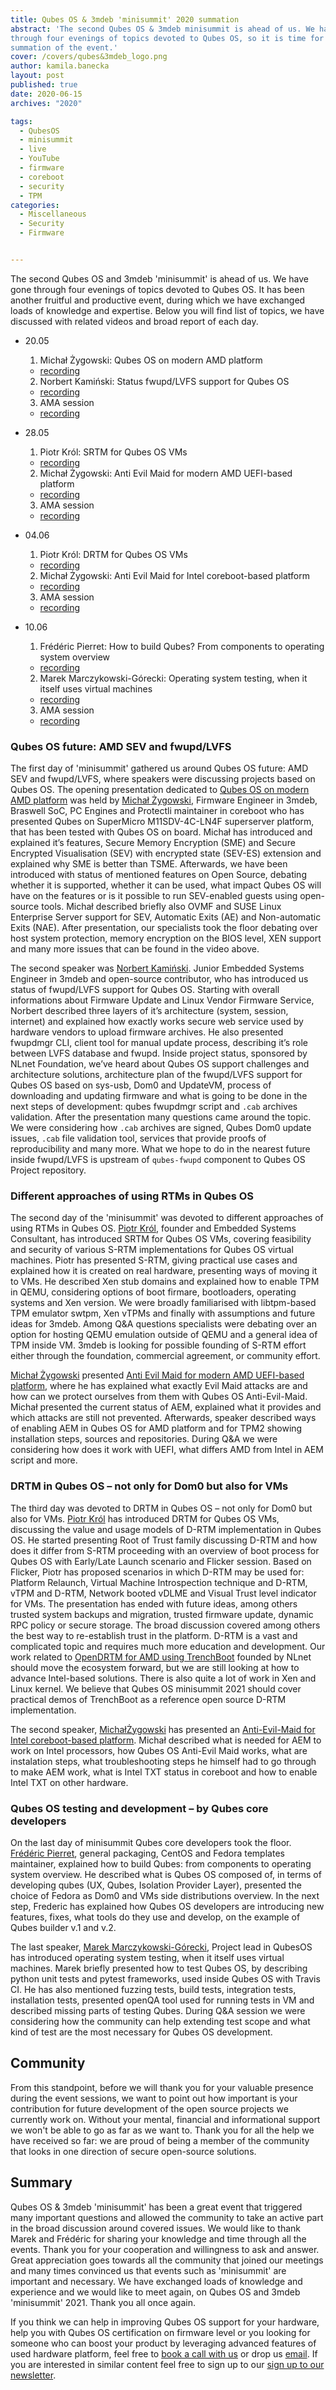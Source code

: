 ```yaml
---
title: Qubes OS & 3mdeb 'minisummit' 2020 summation
abstract: 'The second Qubes OS & 3mdeb minisummit is ahead of us. We had gone
through four evenings of topics devoted to Qubes OS, so it is time for broad
summation of the event.'
cover: /covers/qubes&3mdeb_logo.png
author: kamila.banecka
layout: post
published: true
date: 2020-06-15
archives: "2020"

tags:
  - QubesOS
  - minisummit
  - live
  - YouTube
  - firmware
  - coreboot
  - security
  - TPM
categories:
  - Miscellaneous
  - Security
  - Firmware


---
```

The second Qubes OS and 3mdeb 'minisummit' is ahead of us. We have gone through
four evenings of topics devoted to Qubes OS. It has been another fruitful and
productive event, during which we have exchanged loads of knowledge and
expertise. Below you will find list of topics, we have discussed with related
videos and broad report of each day.


* 20.05
  1. Michał Żygowski: Qubes OS on modern AMD platform
    * [recording](https://www.youtube.com/watch?v=Rw7rAPPyPPc&t=31s)
  2. Norbert Kamiński: Status fwupd/LVFS support for Qubes OS
    * [recording](https://www.youtube.com/watch?v=o_IdERo3aiE&t=984s)
  3. AMA session
    * [recording](https://www.youtube.com/watch?v=BSGUcW6QDYU&t=1509s)

* 28.05
  1. Piotr Król: SRTM for Qubes OS VMs
    * [recording](https://www.youtube.com/watch?v=Eip5Rts6S2I&t=2s)
  2. Michał Żygowski: Anti Evil Maid for modern AMD UEFI-based platform
    * [recording](https://youtu.be/rM0vRi6qABE?t=3)
  3. AMA session
    * [recording](https://youtu.be/rM0vRi6qABE?t=1904)

* 04.06
  1. Piotr Król: DRTM for Qubes OS VMs
    * [recording](https://youtu.be/pZF-jyJWTE4)
  2. Michał Żygowski: Anti Evil Maid for Intel coreboot-based platform
    * [recording](https://youtu.be/YE2FbFlszI4?t=9)
  3. AMA session
    * [recording](https://youtu.be/YE2FbFlszI4?t=1725)

* 10.06
  1. Frédéric Pierret: How to build Qubes? From components to operating system
  overview
    * [recording](https://www.youtube.com/watch?v=WYDfzg9T0MU)
  2. Marek Marczykowski-Górecki: Operating system testing, when it itself uses
  virtual machines
    * [recording](https://www.youtube.com/watch?v=kKGjtKa_zok)
  3. AMA session
    * [recording](https://youtu.be/kKGjtKa_zok?t=2057)

### Qubes OS future: AMD SEV and fwupd/LVFS

The first day of 'minisummit' gathered us around Qubes OS future: AMD SEV and
fwupd/LVFS, where speakers were discussing projects based on Qubes OS. The
opening presentation dedicated to [Qubes OS on modern AMD platform](https://cloud.3mdeb.com/index.php/apps/files/?dir=/projects/3mdeb/conf_and_shows/QubesOS_3mdeb_minisummit_2020&fileid=247810#pdfviewer)
was held by [Michał Żygowski](https://blog.3mdeb.com/authors/michal-zygowski/),
Firmware Engineer in 3mdeb, Braswell SoC, PC Engines and Protectli maintainer in
coreboot who has presented Qubes on SuperMicro M11SDV-4C-LN4F superserver
platform, that has been tested with Qubes OS on board. Michał has introduced and
explained it’s features, Secure Memory Encryption (SME) and Secure Encrypted
Visualisation (SEV) with encrypted state (SEV-ES) extension and explained why
SME is better than TSME. Afterwards, we have been introduced with status of
mentioned features on Open Source, debating whether it is supported, whether it
can be used, what impact Qubes OS will have on the features or is it possible to
run SEV-enabled guests using open-source tools. Michał described briefly also
OVMF and SUSE Linux Enterprise Server support for SEV, Automatic Exits (AE) and
Non-automatic Exits (NAE). After presentation, our specialists took the floor
debating over host system protection, memory encryption on the BIOS level, XEN
support and many more issues that can be found in the video above.

The second speaker was [Norbert Kamiński](https://blog.3mdeb.com/authors/norbert-kaminski/).
Junior Embedded Systems Engineer in 3mdeb and open-source contributor, who has
introduced us status of fwupd/LVFS support for Qubes OS. Starting with overall
informations about Firmware Update and Linux Vendor Firmware Service, Norbert
described three layers of it’s architecture (system, session, internet) and
explained how exactly works secure web service used by hardware vendors to
upload firmware archives. He also presented fwupdmgr CLI, client tool for manual
update process, describing it’s role between LVFS database and fwupd. Inside
project status, sponsored by NLnet Foundation, we’ve heard about Qubes OS
support challenges and architecture solutions, architecture plan of the
fwupd/LVFS support for Qubes OS based on sys-usb, Dom0 and UpdateVM, process of
downloading and updating firmware and what is going to be done in the next steps
of development: qubes fwupdmgr script and `.cab` archives validation. After the
presentation many questions came around the topic. We were considering how
`.cab` archives are signed, Qubes Dom0 update issues, `.cab` file validation
tool, services that provide proofs of reproducibility and many more. What we
hope to do in the nearest future inside fwupd/LVFS is upstream of `qubes-fwupd`
component to Qubes OS Project repository.


### Different approaches of using RTMs in Qubes OS

The second day of the 'minisummit' was devoted to different approaches of using
RTMs in Qubes OS. [Piotr Król](https://blog.3mdeb.com/authors/piotr-krol/),
founder and Embedded Systems Consultant, has introduced SRTM for Qubes OS VMs,
covering feasibility and security of various S-RTM implementations for Qubes OS
virtual machines. Piotr has presented S-RTM, giving practical use cases and
explained how it is created on real hardware, presenting ways of moving it to
VMs. He described Xen stub domains and explained how to enable TPM in QEMU,
considering options of boot firmare, bootloaders, operating systems and Xen
version. We were broadly familiarised with libtpm-based TPM emulator swtpm, Xen
vTPMs and finally with assumptions and future ideas for 3mdeb. Among Q&A
questions specialists were debating over an option for hosting QEMU emulation
outside of QEMU and a general idea of TPM inside VM. 3mdeb is looking for possible
founding of S-RTM effort either through the foundation, commercial agreement, or
community effort.

[Michał Żygowski](https://blog.3mdeb.com/authors/michal-zygowski/) presented
[Anti Evil Maid for modern AMD UEFI-based
platform](https://cloud.3mdeb.com/index.php/apps/files/?dir=/projects/3mdeb/conf_and_shows/QubesOS_3mdeb_minisummit_2020&fileid=247810#pdfviewer),
where he has explained what exactly Evil Maid attacks are and how can we protect
ourselves from them with Qubes OS Anti-Evil-Maid. Michał presented the current
status of AEM, explained what it provides and which attacks are still not
prevented. Afterwards, speaker described ways of enabling AEM in Qubes OS for
AMD platform and for TPM2 showing installation steps, sources and repositories.
During Q&A we were considering how does it work with UEFI, what differs AMD from
Intel in AEM script and more.

### DRTM in Qubes OS – not only for Dom0 but also for VMs

The third day was devoted to DRTM in Qubes OS – not only for Dom0 but also for
VMs. [Piotr Król](https://blog.3mdeb.com/authors/piotr-krol/) has introduced
DRTM for Qubes OS VMs, discussing the value and usage models of D-RTM
implementation in Qubes OS. He started presenting Root of Trust family
discussing D-RTM and how does it differ from S-RTM proceeding with an overview
of boot process for Qubes OS with Early/Late Launch scenario and Flicker
session. Based on Flicker, Piotr has proposed scenarios in which D-RTM may be
used for: Platform Relaunch, Virtual Machine Introspection technique and D-RTM,
vTPM and D-RTM, Network booted vDLME and Visual Trust level indicator for VMs.
The presentation has ended with future ideas, among others trusted system
backups and migration, trusted firmware update, dynamic RPC policy or secure
storage. The broad discussion covered among others the best way to re-establish
trust in the platform. D-RTM is a vast and complicated topic and requires much
more education and development. Our work related to [OpenDRTM for AMD using
TrenchBoot](https://nlnet.nl/project/OpenDRTM/) founded by NLnet should move the
ecosystem forward, but we are still looking at how to advance Intel-based
solutions. There is also quite a lot of work in Xen and Linux kernel. We believe
that Qubes OS minisummit 2021 should cover practical demos of TrenchBoot as a
reference open source D-RTM implementation.

The second speaker, [MichałŻygowski](https://blog.3mdeb.com/authors/michal-zygowski/)
has presented an [Anti-Evil-Maid for Intel coreboot-based platform](https://cloud.3mdeb.com/index.php/apps/files/?dir=/projects/3mdeb/conf_and_shows/QubesOS_3mdeb_minisummit_2020&fileid=247810#pdfviewer).
Michał described what is needed for AEM to work on Intel processors, how Qubes
OS Anti-Evil Maid works, what are instalation steps, what troubleshooting steps
he himself had to go through to make AEM work, what is Intel TXT status in
coreboot and how to enable Intel TXT on other hardware.

### Qubes OS testing and development – by Qubes core developers

On the last day of minisummit Qubes core developers took the floor. [Frédéric
Pierret](https://www.qubes-os.org/team/), general packaging, CentOS and Fedora
templates maintainer, explained how to build Qubes: from components to operating
system overview. He described what is Qubes OS composed of, in terms of
developing qubes (UX, Qubes, Isolation Provider Layer), presented the choice of
Fedora as Dom0 and VMs side distributions overview. In the next step, Frederic
has explained how Qubes OS developers are introducing new features, fixes, what
tools do they use and develop, on the example of Qubes builder v.1 and v.2.

 The last speaker, [Marek Marczykowski-Górecki](https://www.qubes-os.org/team/),
Project lead in QubesOS has introduced operating system testing, when it itself
uses virtual machines. Marek briefly presented how to test Qubes OS, by
describing python unit tests and pytest frameworks, used inside Qubes OS with
Travis CI. He has also mentioned fuzzing tests, build tests, integration tests,
installation tests, presented openQA tool used for running tests in VM and
described missing parts of testing Qubes. During Q&A session we were considering
how the community can help extending test scope and what kind of test are the
most necessary for Qubes OS development.

## Community

From this standpoint, before we will thank you for your valuable presence during
the event sessions, we want to point out how important is your contribution for
future development of the open source projects we currently work on. Without
your mental, financial and informational support we won't be able to go as far
as we want to. Thank you for all the help we have received so far: we are proud
of being a member of the community that looks in one direction of secure
open-source solutions.

## Summary

Qubes OS & 3mdeb 'minisummit' has been a great event that triggered many
important questions and allowed the community to take an active part in the
broad discussion around covered issues. We would like to thank Marek and
Frédéric for sharing your knowledge and time through all the events. Thank you
for your cooperation and willingness to ask and answer. Great appreciation goes
towards all the community that joined our meetings and many times convinced us
that events such as 'minisummit' are important and necessary. We have exchanged
loads of knowledge and experience and we would like to meet again, on Qubes OS
and 3mdeb 'minisummit' 2021. Thank you all once again.

 If you think we can help in improving Qubes OS support for your hardware, help
you with Qubes OS certification on firmware level or you looking for someone
who can boost your product by leveraging advanced features of used hardware
platform, feel free to [book a call with us](https://calendly.com/3mdeb/consulting-remote-meeting)
or drop us [email](mailto:contact<at>3mdeb<dot>com). If you are interested in
similar content feel free to sign up to our [sign up to our newsletter](http://eepurl.com/gfoekD).
